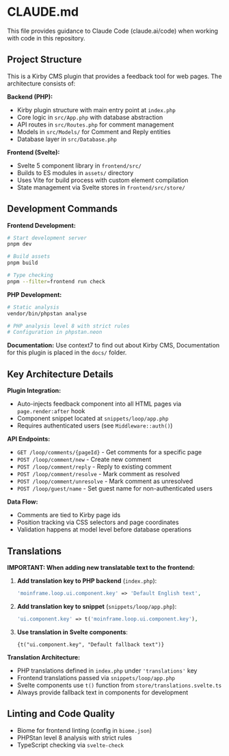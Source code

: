 # CLAUDE.md

This file provides guidance to Claude Code (claude.ai/code) when working with code in this repository.

## Project Structure

This is a Kirby CMS plugin that provides a feedback tool for web pages. The architecture consists of:

**Backend (PHP):**
- Kirby plugin structure with main entry point at `index.php`
- Core logic in `src/App.php` with database abstraction
- API routes in `src/Routes.php` for comment management
- Models in `src/Models/` for Comment and Reply entities
- Database layer in `src/Database.php`

**Frontend (Svelte):**
- Svelte 5 component library in `frontend/src/`
- Builds to ES modules in `assets/` directory
- Uses Vite for build process with custom element compilation
- State management via Svelte stores in `frontend/src/store/`

## Development Commands

**Frontend Development:**
```bash
# Start development server
pnpm dev

# Build assets
pnpm build

# Type checking
pnpm --filter=frontend run check
```

**PHP Development:**
```bash
# Static analysis
vendor/bin/phpstan analyse

# PHP analysis level 8 with strict rules
# Configuration in phpstan.neon
```

**Documentation:**
Use context7 to find out about Kirby CMS, Documentation for this plugin is placed in the `docs/` folder.

## Key Architecture Details

**Plugin Integration:**
- Auto-injects feedback component into all HTML pages via `page.render:after` hook
- Component snippet located at `snippets/loop/app.php`
- Requires authenticated users (see `Middleware::auth()`)

**API Endpoints:**
- `GET /loop/comments/{pageId}` - Get comments for a specific page
- `POST /loop/comment/new` - Create new comment
- `POST /loop/comment/reply` - Reply to existing comment
- `POST /loop/comment/resolve` - Mark comment as resolved
- `POST /loop/comment/unresolve` - Mark comment as unresolved
- `POST /loop/guest/name` - Set guest name for non-authenticated users

**Data Flow:**
- Comments are tied to Kirby page ids
- Position tracking via CSS selectors and page coordinates
- Validation happens at model level before database operations

## Translations

**IMPORTANT: When adding new translatable text to the frontend:**

1. **Add translation key to PHP backend** (`index.php`):
   ```php
   'moinframe.loop.ui.component.key' => 'Default English text',
   ```

2. **Add translation key to snippet** (`snippets/loop/app.php`):
   ```php
   'ui.component.key' => t('moinframe.loop.ui.component.key'),
   ```

3. **Use translation in Svelte components**:
   ```svelte
   {t("ui.component.key", "Default fallback text")}
   ```

**Translation Architecture:**
- PHP translations defined in `index.php` under `'translations'` key
- Frontend translations passed via `snippets/loop/app.php`
- Svelte components use `t()` function from `store/translations.svelte.ts`
- Always provide fallback text in components for development

## Linting and Code Quality

- Biome for frontend linting (config in `biome.json`)
- PHPStan level 8 analysis with strict rules
- TypeScript checking via `svelte-check`
